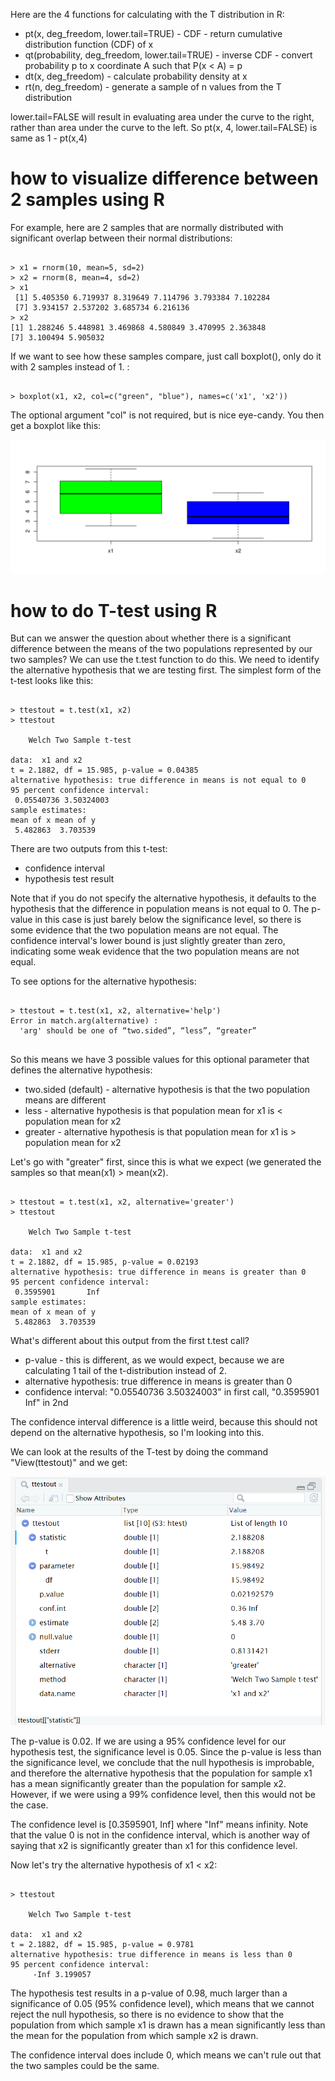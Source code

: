 Here are the 4 functions for calculating with the T distribution in R:

- pt(x, deg_freedom, lower.tail=TRUE) - CDF - return cumulative distribution function (CDF) of x
- qt(probability, deg_freedom, lower.tail=TRUE) - inverse CDF - convert probability p to x coordinate A such that P(x < A) = p
- dt(x, deg_freedom) - calculate probability density at x
- rt(n, deg_freedom) - generate a sample of n values from the T distribution

lower.tail=FALSE will result in evaluating area under the curve to the right, rather than area under the curve to the left. So pt(x, 4, lower.tail=FALSE) is same as 1 - pt(x,4)

# how to visualize difference between 2 samples using R

For example, here are 2 samples that are normally distributed with significant overlap between their normal distributions:

```

> x1 = rnorm(10, mean=5, sd=2)
> x2 = rnorm(8, mean=4, sd=2)
> x1
 [1] 5.405350 6.719937 8.319649 7.114796 3.793384 7.102284
 [7] 3.934157 2.537202 3.685734 6.216136
> x2
[1] 1.288246 5.448981 3.469868 4.580849 3.470995 2.363848
[7] 3.100494 5.905032

```
If we want to see how these samples compare, just call boxplot(), only do it with 2 samples instead of 1.  :

```

> boxplot(x1, x2, col=c("green", "blue"), names=c('x1', 'x2'))

```
The optional argument "col" is not required, but is nice eye-candy.  You then get a boxplot like this:

![](images/boxplot_2_sample.png)

# how to do T-test using R

But can we answer the question about whether there is a significant difference between the means of the two populations represented by our two samples?  We can use the t.test function to do this.  We need to identify the alternative hypothesis that we are testing first.  The simplest form of the t-test looks like this:

```

> ttestout = t.test(x1, x2)
> ttestout

	Welch Two Sample t-test

data:  x1 and x2
t = 2.1882, df = 15.985, p-value = 0.04385
alternative hypothesis: true difference in means is not equal to 0
95 percent confidence interval:
 0.05540736 3.50324003
sample estimates:
mean of x mean of y 
 5.482863  3.703539 

```

There are two outputs from this t-test:

- confidence interval
- hypothesis test result

Note that if you do not specify the alternative hypothesis, it defaults to the hypothesis that the difference in population means is not equal to 0.  The p-value in this case is just barely below the significance level, so there is some evidence that the two population means are not equal.  The confidence interval's lower bound is just slightly greater than zero, indicating some weak evidence that the two population means are not equal.

To see options for the alternative hypothesis:

```

> ttestout = t.test(x1, x2, alternative='help')
Error in match.arg(alternative) : 
  'arg' should be one of “two.sided”, “less”, “greater”
  
```

So this means we have 3 possible values for this optional parameter that defines the alternative hypothesis:

- two.sided (default) - alternative hypothesis is that the two population means are different
- less - alternative hypothesis is that population mean for x1 is < population mean for x2
- greater - alternative hypothesis is that population mean for x1 is > population mean for x2

Let's go with "greater" first, since this is what we expect (we generated the samples so that mean(x1) > mean(x2).  

```

> ttestout = t.test(x1, x2, alternative='greater')
> ttestout

	Welch Two Sample t-test

data:  x1 and x2
t = 2.1882, df = 15.985, p-value = 0.02193
alternative hypothesis: true difference in means is greater than 0
95 percent confidence interval:
 0.3595901       Inf
sample estimates:
mean of x mean of y 
 5.482863  3.703539 

```
What's different about this output from the first t.test call?

- p-value - this is different, as we would expect, because we are calculating 1 tail of the t-distribution instead of 2.
- alternative hypothesis: true difference in means is greater than 0
- confidence interval: "0.05540736 3.50324003" in first call, "0.3595901 Inf" in 2nd

The confidence interval difference is a little weird, because this should not depend on the alternative hypothesis, so I'm looking into this.

We can look at the results of the T-test by doing the command "View(ttestout)" and we get:

![](images/ttest_output_View.png)

The p-value is 0.02.  If we are using a 95% confidence level for our hypothesis test, the significance level is 0.05.  Since the p-value is less than the significance level, we conclude that the null hypothesis is improbable, and therefore the alternative hypothesis that the population for sample x1 has a mean significantly greater than the population for sample x2.  However, if we were using a 99% confidence level, then this would not be the case.

The confidence level is [0.3595901, Inf] where "Inf" means infinity.   Note that the value 0 is not in the confidence interval, which is another way of saying that x2 is significantly greater than x1 for this confidence level.

Now let's try the alternative hypothesis of x1 < x2:

```

> ttestout

	Welch Two Sample t-test

data:  x1 and x2
t = 2.1882, df = 15.985, p-value = 0.9781
alternative hypothesis: true difference in means is less than 0
95 percent confidence interval:
     -Inf 3.199057

```
The hypothesis test results in a p-value of 0.98, much larger than a significance of 0.05 (95% confidence level), which means that we cannot reject the null hypothesis, so there is no evidence to show that the population from which sample x1 is drawn has a mean significantly less than the mean for the population from which sample x2 is drawn.

The confidence interval does include 0, which means we can't rule out that the two samples could be the same.   

